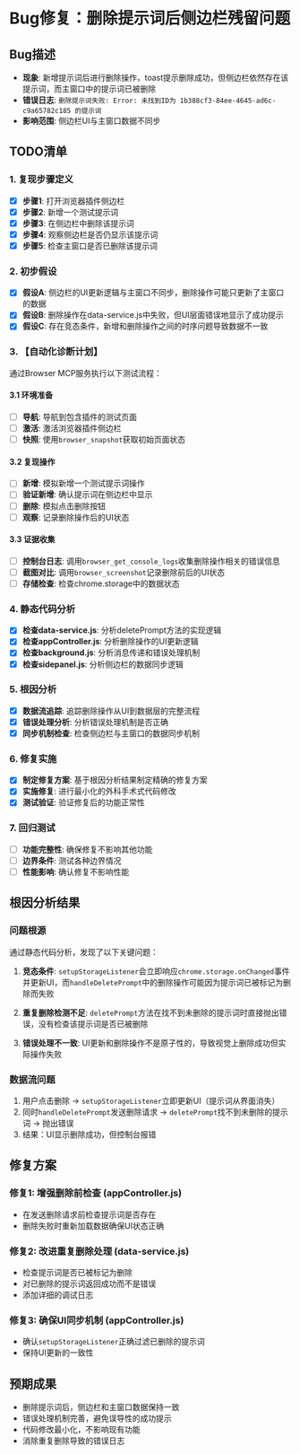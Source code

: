# Bug修复：删除提示词后侧边栏残留问题

## Bug描述
- **现象**: 新增提示词后进行删除操作，toast提示删除成功，但侧边栏依然存在该提示词，而主窗口中的提示词已被删除
- **错误日志**: `删除提示词失败: Error: 未找到ID为 1b388cf3-84ee-4645-ad6c-c9a65782c185 的提示词`
- **影响范围**: 侧边栏UI与主窗口数据不同步

## TODO清单

### 1. 复现步骤定义
- [x] **步骤1**: 打开浏览器插件侧边栏
- [x] **步骤2**: 新增一个测试提示词
- [x] **步骤3**: 在侧边栏中删除该提示词
- [x] **步骤4**: 观察侧边栏是否仍显示该提示词
- [x] **步骤5**: 检查主窗口是否已删除该提示词

### 2. 初步假设
- [x] **假设A**: 侧边栏的UI更新逻辑与主窗口不同步，删除操作可能只更新了主窗口的数据
- [x] **假设B**: 删除操作在data-service.js中失败，但UI层面错误地显示了成功提示
- [x] **假设C**: 存在竞态条件，新增和删除操作之间的时序问题导致数据不一致

### 3. 【自动化诊断计划】
通过Browser MCP服务执行以下测试流程：

#### 3.1 环境准备
- [ ] **导航**: 导航到包含插件的测试页面
- [ ] **激活**: 激活浏览器插件侧边栏
- [ ] **快照**: 使用`browser_snapshot`获取初始页面状态

#### 3.2 复现操作
- [ ] **新增**: 模拟新增一个测试提示词操作
- [ ] **验证新增**: 确认提示词在侧边栏中显示
- [ ] **删除**: 模拟点击删除按钮
- [ ] **观察**: 记录删除操作后的UI状态

#### 3.3 证据收集
- [ ] **控制台日志**: 调用`browser_get_console_logs`收集删除操作相关的错误信息
- [ ] **截图对比**: 调用`browser_screenshot`记录删除前后的UI状态
- [ ] **存储检查**: 检查chrome.storage中的数据状态

### 4. 静态代码分析
- [x] **检查data-service.js**: 分析deletePrompt方法的实现逻辑
- [x] **检查appController.js**: 分析删除操作的UI更新逻辑
- [x] **检查background.js**: 分析消息传递和错误处理机制
- [x] **检查sidepanel.js**: 分析侧边栏的数据同步逻辑

### 5. 根因分析
- [x] **数据流追踪**: 追踪删除操作从UI到数据层的完整流程
- [x] **错误处理分析**: 分析错误处理机制是否正确
- [x] **同步机制检查**: 检查侧边栏与主窗口的数据同步机制

### 6. 修复实施
- [x] **制定修复方案**: 基于根因分析结果制定精确的修复方案
- [x] **实施修复**: 进行最小化的外科手术式代码修改
- [x] **测试验证**: 验证修复后的功能正常性

### 7. 回归测试
- [ ] **功能完整性**: 确保修复不影响其他功能
- [ ] **边界条件**: 测试各种边界情况
- [ ] **性能影响**: 确认修复不影响性能

## 根因分析结果

### 问题根源
通过静态代码分析，发现了以下关键问题：

1. **竞态条件**: `setupStorageListener`会立即响应`chrome.storage.onChanged`事件并更新UI，而`handleDeletePrompt`中的删除操作可能因为提示词已被标记为删除而失败

2. **重复删除检测不足**: `deletePrompt`方法在找不到未删除的提示词时直接抛出错误，没有检查该提示词是否已被删除

3. **错误处理不一致**: UI更新和删除操作不是原子性的，导致视觉上删除成功但实际操作失败

### 数据流问题
1. 用户点击删除 → `setupStorageListener`立即更新UI（提示词从界面消失）
2. 同时`handleDeletePrompt`发送删除请求 → `deletePrompt`找不到未删除的提示词 → 抛出错误
3. 结果：UI显示删除成功，但控制台报错

## 修复方案

### 修复1: 增强删除前检查 (appController.js)
- 在发送删除请求前检查提示词是否存在
- 删除失败时重新加载数据确保UI状态正确

### 修复2: 改进重复删除处理 (data-service.js)
- 检查提示词是否已被标记为删除
- 对已删除的提示词返回成功而不是错误
- 添加详细的调试日志

### 修复3: 确保UI同步机制 (appController.js)
- 确认`setupStorageListener`正确过滤已删除的提示词
- 保持UI更新的一致性

## 预期成果
- 删除提示词后，侧边栏和主窗口数据保持一致
- 错误处理机制完善，避免误导性的成功提示
- 代码修改最小化，不影响现有功能
- 消除重复删除导致的错误日志